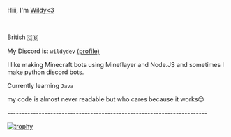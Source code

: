 Hiii, I'm <a href="https://e-z.bio/wildy">Wildy<3</a>

<br>

British 🇬🇧

My Discord is: `wildydev` <a href="https://discord.com/users/661332700896034850">(profile)</a>

I like making Minecraft bots using Mineflayer and Node.JS and sometimes I make python discord bots.

Currently learning `Java`

my code is almost never readable but who cares because it works😌</sub>

<b>----------------------------------------------------------------------</b>

[![trophy](https://github-profile-trophy.vercel.app/?username=imWildy&theme=onedark)](https://github.com/ryo-ma/github-profile-trophy)
